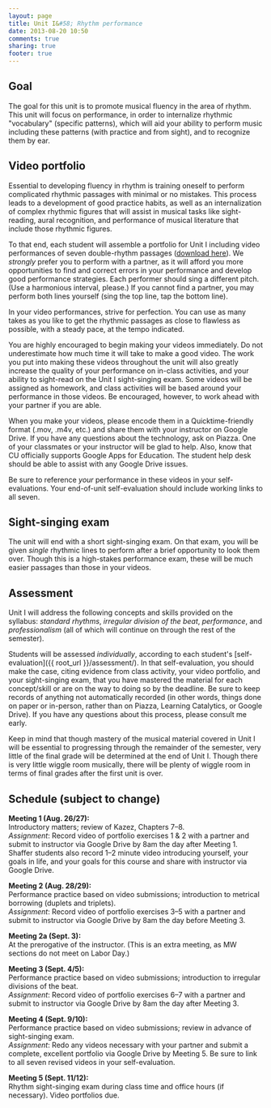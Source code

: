 ```yaml
---
layout: page
title: Unit I&#58; Rhythm performance
date: 2013-08-20 10:50
comments: true
sharing: true
footer: true
---
```


## Goal ##

The goal for this unit is to promote musical fluency in the area of rhythm. This unit will focus on performance, in order to internalize rhythmic "vocabulary" (specific patterns), which will aid your ability to perform music including these patterns (with practice and from sight), and to recognize them by ear.

## Video portfolio ##

Essential to developing fluency in rhythm is training oneself to perform complicated rhythmic passages with minimal or no mistakes. This process leads to a development of good practice habits, as well as an internalization of complex rhythmic figures that will assist in musical tasks like sight-reading, aural recognition, and performance of musical literature that include those rhythmic figures.

To that end, each student will assemble a portfolio for Unit I including video performances of seven double-rhythm passages ([download here](2121-unit1-rhythms.pdf)). We *strongly* prefer you to perform with a partner, as it will afford you more opportunities to find and correct errors in your performance and develop good performance strategies. Each performer should sing a different pitch. (Use a harmonious interval, please.) If you cannot find a partner, you may perform both lines yourself (sing the top line, tap the bottom line).

In your video performances, strive for perfection. You can use as many takes as you like to get the rhythmic passages as close to flawless as possible, with a steady pace, at the tempo indicated.

You are highly encouraged to begin making your videos immediately. Do not underestimate how much time it will take to make a good video. The work you put into making these videos throughout the unit will also greatly increase the quality of your performance on in-class activities, and your ability to sight-read on the Unit I sight-singing exam. Some videos will be assigned as homework, and class activities will be based around your performance in those videos. Be encouraged, however, to work ahead with your partner if you are able.

When you make your videos, please encode them in a Quicktime-friendly format (.mov, .m4v, etc.) and share them with your instructor on Google Drive. If you have any questions about the technology, ask on Piazza. One of your classmates or your instructor will be glad to help. Also, know that CU officially supports Google Apps for Education. The student help desk should be able to assist with any Google Drive issues.

Be sure to reference *your* performance in these videos in your self-evaluations. Your end-of-unit self-evaluation should include working links to all seven.

## Sight-singing exam ##

The unit will end with a short sight-singing exam. On that exam, you will be given *single* rhythmic lines to perform after a brief opportunity to look them over. Though this is a high-stakes performance exam, these will be much easier passages than those in your videos.

## Assessment ##

Unit I will address the following concepts and skills provided on the syllabus: *standard rhythms*, *irregular division of the beat*, *performance*, and *professionalism* (all of which will continue on through the rest of the semester).

Students will be assessed *individually*, according to each student's [self-evaluation]({{ root_url }}/assessment/). In that self-evaluation, you should make the case, citing evidence from class activity, your video portfolio, and your sight-singing exam, that you have mastered the material for each concept/skill or are on the way to doing so by the deadline. Be sure to keep records of anything not automatically recorded (in other words, things done on paper or in-person, rather than on Piazza, Learning Catalytics, or Google Drive). If you have any questions about this process, please consult me early. 

Keep in mind that though mastery of the musical material covered in Unit I will be essential to progressing through the remainder of the semester, very little of the final grade will be determined at the end of Unit I. Though there is very little wiggle room musically, there will be plenty of wiggle room in terms of final grades after the first unit is over.

## Schedule (subject to change) ##

**Meeting 1 (Aug. 26/27):**  
Introductory matters; review of Kazez, Chapters 7–8.  
*Assignment*: Record video of portfolio exercises 1 & 2 with a partner and submit to instructor via Google Drive by 8am the day after Meeting 1. Shaffer students also record 1–2 minute video introducing yourself, your goals in life, and your goals for this course and share with instructor via Google Drive.

**Meeting 2 (Aug. 28/29):**  
Performance practice based on video submissions; introduction to metrical borrowing (duplets and triplets).  
*Assignment*: Record video of portfolio exercises 3–5 with a partner and submit to instructor via Google Drive by 8am the day before Meeting 3.

**Meeting 2a (Sept. 3):**  
At the prerogative of the instructor. (This is an extra meeting, as MW sections do not meet on Labor Day.)

**Meeting 3 (Sept. 4/5):**  
Performance practice based on video submissions; introduction to irregular divisions of the beat.  
*Assignment*: Record video of portfolio exercises 6–7 with a partner and submit to instructor via Google Drive by 8am the day after Meeting 3.

**Meeting 4 (Sept. 9/10):**  
Performance practice based on video submissions; review in advance of sight-singing exam.  
*Assignment*: Redo any videos necessary with your partner and submit a complete, excellent portfolio via Google Drive by Meeting 5. Be sure to link to all seven revised videos in your self-evaluation.

**Meeting 5 (Sept. 11/12):**  
Rhythm sight-singing exam during class time and office hours (if necessary). Video portfolios due.